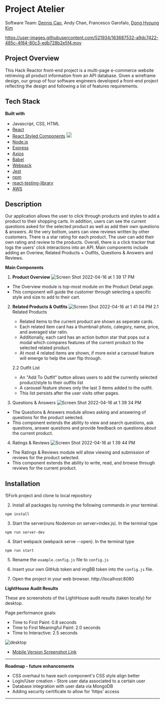 # Project Atelier
Software Team: [Dennis Cao](https://www.linkedin.com/in/dennisrcao/), Andy Chan, Francesco Garofalo, [Dong Hyoung Kim](https://www.linkedin.com/in/dong-hyoung-kim-7686b8222/)



https://user-images.githubusercontent.com/521934/163687532-a9dc7422-485c-4f84-80c3-edb728b2e5f4.mov


## Project Overview

This Hack Reactor front-end project is a multi-page e-commerce website retrieving all product information from an API database.
Given a wireframe design, our group of four software engineers developed a front-end project reflecting the design and following a list of features requirements.

## Tech Stack
**Built with**
- Javascript, CSS, HTML <img height="16" width="16" src="https://github.com/get-icon/geticon/raw/master/icons/javascript.svg" /><img height="16" width="16" src="https://simpleicons.org/icons/css3.svg" /><img height="16" width="16" src="https://simpleicons.org/icons/html5.svg" />
- [React](https://reactjs.org/)  <img height="16" width="16" src="https://simpleicons.org/icons/react.svg" />
- [React Styled Components](https://styled-components.com/)  <img height="18" width="18" src="https://simpleicons.org/icons/styledcomponents.svg" />
- [Node.js](https://nodejs.org/en/)  <img height="16" width="16" src="https://simpleicons.org/icons/nodedotjs.svg" />
- [Express](https://expressjs.com/)  <img height="16" width="16" src="https://github.com/get-icon/geticon/raw/master/icons/express.svg" />
- [Axios](https://www.npmjs.com/package/axios)  <img height="16" width="16" src="https://simpleicons.org/icons/nodedotjs.svg" />
- [Babel](https://babeljs.io/)  <img height="16" width="16" src="https://simpleicons.org/icons/babel.svg" />
- [Webpack](https://webpack.js.org/)  <img height="16" width="16" src="https://simpleicons.org/icons/webpack.svg" />
- [Jest](https://jestjs.io/docs/getting-started)  <img height="16" width="16" src="https://simpleicons.org/icons/jest.svg" />
- [npm](https://www.npmjs.com/)  <img height="16" width="16" src="https://simpleicons.org/icons/npm.svg" />
- [react-testing-library](https://testing-library.com/docs/react-testing-library/intro/)  <img height="16" width="16" src="https://simpleicons.org/icons/testinglibrary.svg" />
- [AWS](https://aws.amazon.com/ec2/)  <img height="16" width="16" src="https://simpleicons.org/icons/amazonaws.svg" />

## Description
Our application allows the user to click through products and styles to add a product to their shopping carts. In addition, users can see the current questions asked for the selected product as well as add their own questions & answers. At the very bottom, users can view reviews written by other customers. There is a star rating for each product. The user can add their own rating and review to the products. Overall, there is a click tracker that logs the users’ click interactions into an API.
Main components include adding an Overiew, Related Products + Outfits, Questions & Answers and Reviews.

**Main Components**
1) **Product Overview**
![Screen Shot 2022-04-16 at 1 39 17 PM](https://user-images.githubusercontent.com/521934/163690765-4c24a68a-ef57-4f91-8aa2-1ed4bcd976cb.png)

* The Overview module is top-most module on the Product Detail page.
* This component will guide the customer through selecting a specific style and size to add to their cart.
2) **Related Products & Outfits**
![Screen Shot 2022-04-16 at 1 41 04 PM](https://user-images.githubusercontent.com/521934/163690774-c20edb44-9336-499d-91d5-36176bf5145d.png)
    2.1 Related Products
    * Related items to the current product are shown as seperate cards. 
    * Each related item card has a thumbnail photo, category, name, price, and averaged star ratin.
    * Additionally, each card has an action button star that pops out a modal which compares features of the current product to the selected related product. 
    * At most 4 related items are shown, if more exist a carousel feature will emerge to help the user flip through. 

    2.2 Outfit List
    * An "Add To Outfit" button allows users to add the currently selected product/style to their outfits list
    * A carousel feature shows only the last 3 items added to the outfit.
    * This list persists after the user visits other pages.

3) Questions & Answers
![Screen Shot 2022-04-16 at 1 39 34 PM](https://user-images.githubusercontent.com/521934/163690787-a0540031-a8ec-4274-90cb-7a06f47b97c1.png)

* The Questions & Answers module allows asking and answering of questions for the product selected.
* This component extends the ability to view and search questions, ask questions, answer questions and provide feedback on questions about the current product.
4) Ratings & Reviews
![Screen Shot 2022-04-16 at 1 39 44 PM](https://user-images.githubusercontent.com/521934/163690795-c80dc15c-a3ea-4d10-ae10-3b618eef9583.png)

* The Ratings & Reviews module will allow viewing and submission of reviews for the product selected.
* This component extends the ability to write, read, and browse through reviews for the current product.

## Installation
1)Fork project and clone to local repository

2) Install all packages by running the following commands in your terminal.
```
npm install
```
3) Start the server(runs Nodemon on server>index.js). In the terminal type
```
npm run server-dev
```
4) Start webpack (webpack serve --open). In the terminal type
```
npm run start
```

5) Rename the `example.config.js` file to `config.js`

6) Insert your own GitHub token and imgBB token into the `config.js` file.

6) Open the project in your web browser.
http://localhost:8080

**LightHouse Audit Results**

These are screenshots of the LightHouse audit results (taken locally) for desktop.

Page performance goals:
* Time to First Paint: 0.8 seconds
* Time to First Meaningful Paint: 2.0 seconds
* Time to Interactive: 2.5 seconds

![desktop](https://github.com/Louis-La/atelier-front-end-capstone-project/blob/main/SpeedTestsScreenshots/LightHouseAuditDesktop.png)

* [Mobile Version Screenshot Link](https://github.com/Louis-La/atelier-front-end-capstone-project/blob/main/SpeedTestsScreenshots/LightHouseAuditMobile.png)

---
**Roadmap - future enhancements**

* CSS overhaul to have each component's CSS style align better
* Login/User creation - Store user data associated to a certain user
* Database integration with user data via MongoDB
* Adding security certificate to allow for ‘https’ access

---





